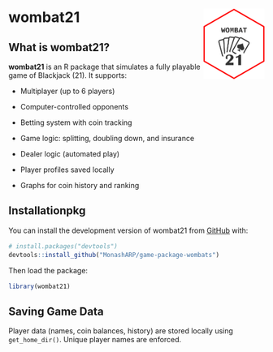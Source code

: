 
<!-- README.md is generated from README.Rmd. Please edit that file -->

# wombat21 <img src="WOMBAT.png" align="right" height="139" alt="" />

<!-- badges: start -->
<!-- badges: end -->

## What is wombat21?

**wombat21** is an R package that simulates a fully playable game of
Blackjack (21). It supports:

- Multiplayer (up to 6 players)

- Computer-controlled opponents

- Betting system with coin tracking

- Game logic: splitting, doubling down, and insurance

- Dealer logic (automated play)

- Player profiles saved locally

- Graphs for coin history and ranking

## Installationpkg

You can install the development version of wombat21 from
[GitHub](https://github.com/) with:

``` r
# install.packages("devtools")
devtools::install_github("MonashARP/game-package-wombats")
```

Then load the package:

``` r
library(wombat21)
```

## Saving Game Data

Player data (names, coin balances, history) are stored locally using
`get_home_dir()`. Unique player names are enforced.
